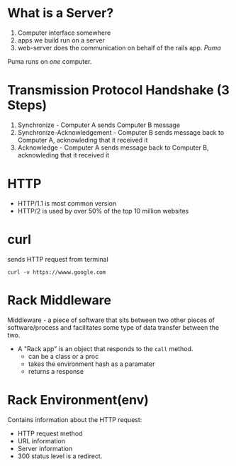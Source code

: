 # What is a Server?

1. Computer interface somewhere
2. apps we build run on a server
3. web-server does the communication on behalf of the rails app. _Puma_

Puma runs on _one_ computer.

# Transmission Protocol Handshake (3 Steps)

1. Synchronize - Computer A sends Computer B message
2. Synchronize-Acknowledgement - Computer B sends message back to Computer A, acknowleding that it received it
3. Acknowledge - Computer A sends message back to Computer B, acknowleding that it received it

# HTTP

- HTTP/1.1 is most common version
- HTTP/2 is used by over 50% of the top 10 million websites

# curl

sends HTTP request from terminal

`curl -v https://wwww.google.com`

# Rack Middleware
Middleware - a piece of software that sits between two other pieces of software/process and facilitates some type of data transfer between the two.

- A "Rack app" is an object that responds to the `call` method.
  - can be a class or a proc
  - takes the environment hash as a paramater
  - returns a response

# Rack Environment(env)

Contains information about the HTTP request:
- HTTP request method
- URL information
- Server information
- 300 status level is a redirect.
